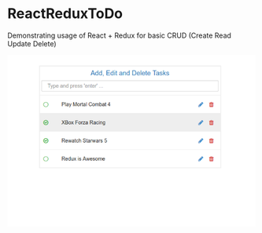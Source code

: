# ReactReduxToDo
Demonstrating usage of React + Redux for basic CRUD (Create Read Update Delete)

![demo](todoTaskImage.png?raw=true "Optional Title")
